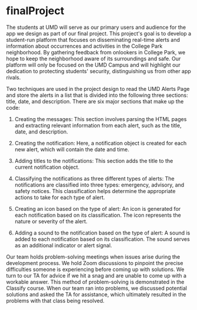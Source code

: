 # finalProject

The students at UMD will serve as our primary users and audience for the app we design as part of our final project. This project's goal is to develop a student-run platform that focuses on disseminating real-time alerts and information about occurrences and activities in the College Park neighborhood. By gathering feedback from onlookers in College Park, we hope to keep the neighborhood aware of its surroundings and safe. Our platform will only be focused on the UMD Campus and will highlight our dedication to protecting students' security, distinguishing us from other app rivals.

Two techniques are used in the project design to read the UMD Alerts Page and store the alerts in a list that is divided into the following three sections: title, date, and description. There are six major sections that make up the code:


1. Creating the messages: This section involves parsing the HTML pages and extracting relevant information from each alert, such as the title, date, and description.

2. Creating the notification: Here, a notification object is created for each new alert, which will contain the date and time.

3. Adding titles to the notifications: This section adds the title to the current notification object.

4. Classifying the notifications as three different types of alerts: The notifications are classified into three types: emergency, advisory, and safety notices. This classification helps determine the appropriate actions to take for each type of alert.

5. Creating an icon based on the type of alert: An icon is generated for each notification based on its classification. The icon represents the nature or severity of the alert.

6. Adding a sound to the notification based on the type of alert: A sound is added to each notification based on its classification. The sound serves as an additional indicator or alert signal.

Our team holds problem-solving meetings when issues arise during the development process. We hold Zoom discussions to pinpoint the precise difficulties someone is experiencing before coming up with solutions. We turn to our TA for advice if we hit a snag and are unable to come up with a workable answer. This method of problem-solving is demonstrated in the Classify course. When our team ran into problems, we discussed potential solutions and asked the TA for assistance, which ultimately resulted in the problems with that class being resolved.

